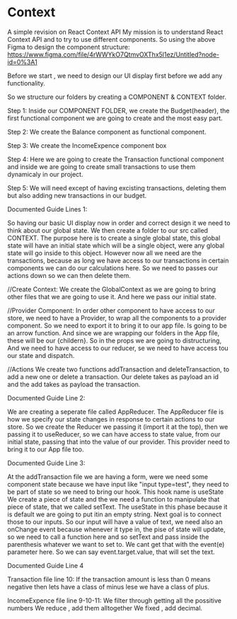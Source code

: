 # Context
A simple revision on React Context API
My mission is to understand React Context API and to try to use different components.
So using the above Figma to design the component structure:
https://www.figma.com/file/4rWWYkO7QtmvOXThx5l1ez/Untitled?node-id=0%3A1

Before we start , we need to design our UI display first before we add any functionality.

So we structure our folders by creating a COMPONENT & CONTEXT folder.

Step 1: Inside our COMPONENT FOLDER, we create the Budget(header), the first functional component we are going to create and the most easy part.

Step 2: We create the Balance component as functional component.

Step 3: We create the IncomeExpence component box

Step 4: Here we are going to create the Transaction functional component and inside we are going to create small transactions to use them dynamicaly in our project.

Step 5: We will need except of having excisting transactions, deleting them but also adding new transactions in our budget.

Documented Guide Lines 1:

So having our basic UI display now in order and correct design it we need to think about our global state. We then create a folder to our src called CONTEXT.
The purpose here is to create a single global state, this global state will have an initial state which will be a single object, were any global state will go inside to this object.
However now all we need are the transactions, because as long we have access to our transactions in certain components we can do our calculations here. 
So we need to passes our actions down so we can then delete them.

//Create Context:
We create the GlobalContext as we are going to bring other files that we are going to use it. And here we pass our initial state.

//Provider Component:
In order other component to have access to our store, we need to have a Provider, to wrap all the components to a provider component.
So we need to export it to bring it to our app file. Is going to be an arrow function. And since we are wrapping our folders in the App file, these will be our {childern}.
So in the props we are going to distructuring, And we need to have access to our reducer, se we need to have access tou our state and dispatch.

//Actions
We create two functions addTransaction and deleteTransaction, to add a new one or delete a transaction. Our delete takes as payload an id and the add takes as payload the transaction.

Documented Guide Line 2:

We are creating a seperate file called AppReducer. The AppReducer file is how we specify our state changes in response to certain actions to our store.
So we create the Reducer we passing it (import it at the top), then we passing it to useReducer, so we can have access to state value, from our initial state, 
passing that into the value of our provider.
This provider need to bring it to our App file too.

Documented Guide Line 3:

At the addTransaction file we are having a form, were we need some component state because we have input like "input type=test", 
they need to be part of state so we need to bring our hook. This hook name is useState
We create a piece of state and the we need a function to manipulate that piece of state, that we called setText. 
The useState in this phase because it is default we are going to put itin an empty string. Next goal is to connect those to our inputs. 
So our input will have a value of text, we need also an onChange event because whenever it type in, the pise of state will update, so we need to call a function here
and so setText and pass inside the parenthesis whatever we want to set to. We cant get that with the event(e) parameter here. So we can say event.target.value, that will set the text.

Documented Guide Line 4 

Transaction file line 10:
If the transaction amount is less than 0 means negative then lets have a class of minus lese we have a class of plus.

IncomeExpence file line 9-10-11:
We filter through getting all the possitive numbers
We reduce , add them alltogether
We fixed , add decimal.



